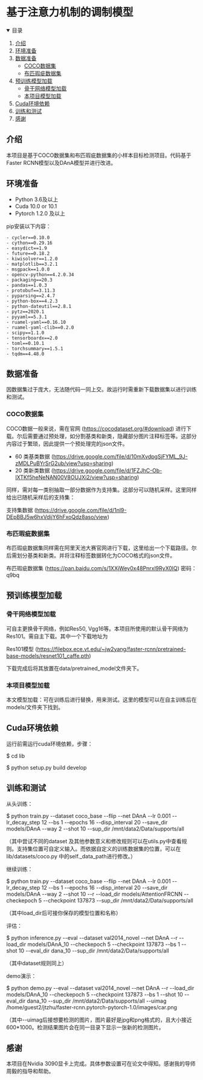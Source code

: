 # 基于注意力机制的调制模型



<!-- TABLE OF CONTENTS -->
<details open="open">
  <summary>目录</summary>
  <ol>
    <li>
      <a href="#介绍">介绍</a>
    </li>
    <li>
      <a href="#环境准备">环境准备</a>
    </li>
    <li><a href="#数据准备">数据准备</a>
    <ul>
        <li><a href="#coco数据集">COCO数据集</a></li>
        <li><a href="#布匹瑕疵数据集">布匹瑕疵数据集</a></li>
    </ul>    
    </li>
    <li><a href="#预训练模型加载">预训练模型加载</a>
    <ul>
        <li><a href="#骨干网络模型加载">骨干网络模型加载</a></li>
        <li><a href="#本项目模型加载">本项目模型加载</a></li>
    </ul> 
    </li>
    <li><a href="#cuda环境依赖">Cuda环境依赖</a></li>    
    <li><a href="#训练和测试">训练和测试</a></li>
    <li><a href="#感谢">感谢</a></li>
  </ol>
</details>

<!-- INTRODUCTION -->
## 介绍
本项目是基于COCO数据集和布匹瑕疵数据集的小样本目标检测项目。代码基于Faster RCNN模型以及DAnA模型并进行改进。


<!-- GETTING STARTED -->
## 环境准备
* Python 3.6及以上
* Cuda 10.0 or 10.1
* Pytorch 1.2.0 及以上

pip安装以下内容：

    - cycler==0.10.0
    - cython==0.29.16
    - easydict==1.9
    - future==0.18.2
    - kiwisolver==1.2.0
    - matplotlib==3.2.1
    - msgpack==1.0.0
    - opencv-python==4.2.0.34
    - packaging==20.3
    - pandas==1.0.3
    - protobuf==3.11.3
    - pyparsing==2.4.7
    - python-box==4.2.3
    - python-dateutil==2.8.1
    - pytz==2020.1
    - pyyaml==5.3.1
    - ruamel-yaml==0.16.10
    - ruamel-yaml-clib==0.2.0
    - scipy==1.1.0
    - tensorboardx==2.0
    - toml==0.10.1
    - torchsummary==1.5.1
    - tqdm==4.48.0
    
    
## 数据准备
因数据集过于庞大，无法随代码一同上交。故运行时需重新下载数据集以进行训练和测试。

### COCO数据集
COCO数据一般来说，需在官网 (https://cocodataset.org/#download) 进行下载。尔后需要通过预处理，如分割基类和新类，隐藏部分图片注释标签等。这部分内容过于繁琐，因此提供一个预处理完的json文件。

* 60 类基类数据 (https://drive.google.com/file/d/10mXvdpgSjFYML_9J-zMDLPuBYrSrG2ub/view?usp=sharing)
* 20 类新类数据 (https://drive.google.com/file/d/1FZJhC-Ob-IXTKf5heNeNAN00V8OUJXi2/view?usp=sharing)

同样，需对每一类别抽取一部分数据作为支持集。这部分可以随机采样。这里同样给出已随机采样后的支持集：

支持集数据 (https://drive.google.com/file/d/1nl9-DEpBBJ5w6hxVdijY6hFxoQdz8aso/view)

### 布匹瑕疵数据集
布匹瑕疵数据集同样需在阿里天池大赛官网进行下载，这里给出一个下载路径。尔后需划分基类和新类。并将注释标签数据转化为COCO格式的json文件。

布匹瑕疵数据集 (https://pan.baidu.com/s/1XXjWey0x48Pnrxl9RyX0lQ)   密码：q9bq

## 预训练模型加载

### 骨干网络模型加载
可自主更换骨干网络，例如Res50, Vgg16等。本项目所使用的默认骨干网络为Res101。需自主下载。其中一个下载地址为

Res101模型 (https://filebox.ece.vt.edu/~jw2yang/faster-rcnn/pretrained-base-models/resnet101_caffe.pth)

下载完成后将其放置在data/pretrained_model文件夹下。

### 本项目模型加载

本文模型加载：可在训练后进行替换，用来测试。这里的模型可以在自主训练后在models/文件夹下找到。

## Cuda环境依赖

运行前需运行cuda环境依赖，步骤：

$ cd lib

$ python setup.py build develop

## 训练和测试

从头训练：

$ python train.py --dataset coco_base --flip --net DAnA --lr 0.001 --lr_decay_step 12 --bs 1 --epochs 16 --disp_interval 20 --save_dir models/DAnA --way 2 --shot 10 --sup_dir /mnt/data2/Data/supports/all

（其中尝试不同的dataset 及其他参数意义和修改规则可以在utils.py中查看规则。支持集位置可自定义输入。而依据自定义的训练数据集的位置，可以在lib/datasets/coco.py 中的self._data_path进行修改。）

继续训练：

$ python train.py --dataset coco_base --flip --net DAnA --lr 0.001 --lr_decay_step 12 --bs 1 --epochs 16 --disp_interval 20 --save_dir models/DAnA --way 2 --shot 10 --r --load_dir models/AttentionFRCNN --checkepoch 5 --checkpoint 137873 --sup_dir /mnt/data2/Data/supports/all

（其中load_dir后可接你保存的模型位置和名称）

评估：

$ python inference.py --eval --dataset val2014_novel --net DAnA --r --load_dir models/DAnA_10 --checkepoch 5 --checkpoint 137873 --bs 1 --shot 10 --eval_dir dana_10 --sup_dir /mnt/data2/Data/supports/all

（其中dataset规则同上）

demo演示：

$ python demo.py --eval --dataset val2014_novel --net DAnA --r --load_dir models/DAnA_10 --checkepoch 5 --checkpoint 137873 --bs 1 --shot 10 --eval_dir dana_10 --sup_dir /mnt/data2/Data/supports/all --uimag /home/guest2/jtzhu/faster-rcnn.pytorch-pytorch-1.0/images/car.png

（其中--uimag后接想要检测的图片，图片最好是jpg和png格式的，且大小接近600*1000。检测结果图片会在同一目录下显示一张新的检测图片。



## 感谢
本项目在Nvidia 3090显卡上完成。具体参数设置可在论文中得知。感谢我的导师周毅的指导和帮助。
